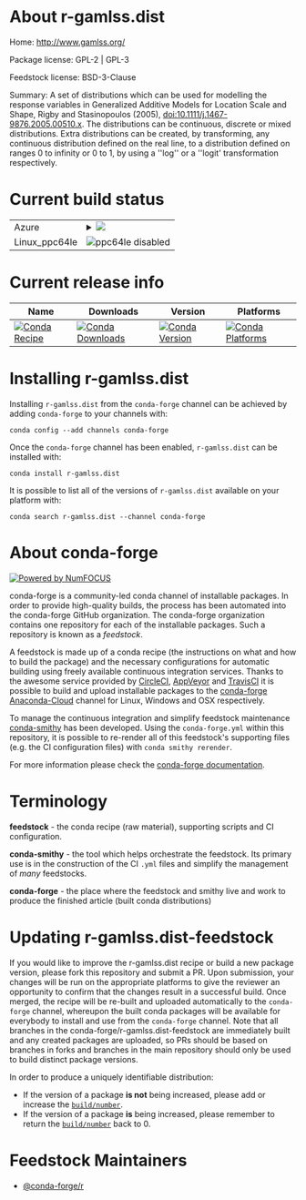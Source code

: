 About r-gamlss.dist
===================

Home: http://www.gamlss.org/

Package license: GPL-2 | GPL-3

Feedstock license: BSD-3-Clause

Summary: A set of distributions  which can be used  for modelling the response variables in Generalized Additive Models for Location Scale and Shape, Rigby and Stasinopoulos (2005), <doi:10.1111/j.1467-9876.2005.00510.x>. The distributions can be continuous, discrete or mixed  distributions.  Extra distributions can be created, by transforming, any continuous distribution defined on the real line,  to  a distribution defined on ranges 0 to infinity  or  0 to 1,  by using a ''log'' or a ''logit' transformation respectively. 



Current build status
====================


<table>
    
  <tr>
    <td>Azure</td>
    <td>
      <details>
        <summary>
          <a href="https://dev.azure.com/conda-forge/feedstock-builds/_build/latest?definitionId=1164&branchName=master">
            <img src="https://dev.azure.com/conda-forge/feedstock-builds/_apis/build/status/r-gamlss.dist-feedstock?branchName=master">
          </a>
        </summary>
        <table>
          <thead><tr><th>Variant</th><th>Status</th></tr></thead>
          <tbody><tr>
              <td>linux_r_base3.6target_platformlinux-64</td>
              <td>
                <a href="https://dev.azure.com/conda-forge/feedstock-builds/_build/latest?definitionId=1164&branchName=master">
                  <img src="https://dev.azure.com/conda-forge/feedstock-builds/_apis/build/status/r-gamlss.dist-feedstock?branchName=master&jobName=linux&configuration=linux_r_base3.6target_platformlinux-64" alt="variant">
                </a>
              </td>
            </tr><tr>
              <td>linux_r_base4.0target_platformlinux-64</td>
              <td>
                <a href="https://dev.azure.com/conda-forge/feedstock-builds/_build/latest?definitionId=1164&branchName=master">
                  <img src="https://dev.azure.com/conda-forge/feedstock-builds/_apis/build/status/r-gamlss.dist-feedstock?branchName=master&jobName=linux&configuration=linux_r_base4.0target_platformlinux-64" alt="variant">
                </a>
              </td>
            </tr><tr>
              <td>osx_r_base3.6target_platformosx-64</td>
              <td>
                <a href="https://dev.azure.com/conda-forge/feedstock-builds/_build/latest?definitionId=1164&branchName=master">
                  <img src="https://dev.azure.com/conda-forge/feedstock-builds/_apis/build/status/r-gamlss.dist-feedstock?branchName=master&jobName=osx&configuration=osx_r_base3.6target_platformosx-64" alt="variant">
                </a>
              </td>
            </tr><tr>
              <td>osx_r_base4.0target_platformosx-64</td>
              <td>
                <a href="https://dev.azure.com/conda-forge/feedstock-builds/_build/latest?definitionId=1164&branchName=master">
                  <img src="https://dev.azure.com/conda-forge/feedstock-builds/_apis/build/status/r-gamlss.dist-feedstock?branchName=master&jobName=osx&configuration=osx_r_base4.0target_platformosx-64" alt="variant">
                </a>
              </td>
            </tr><tr>
              <td>win_r_base3.6target_platformwin-64</td>
              <td>
                <a href="https://dev.azure.com/conda-forge/feedstock-builds/_build/latest?definitionId=1164&branchName=master">
                  <img src="https://dev.azure.com/conda-forge/feedstock-builds/_apis/build/status/r-gamlss.dist-feedstock?branchName=master&jobName=win&configuration=win_r_base3.6target_platformwin-64" alt="variant">
                </a>
              </td>
            </tr><tr>
              <td>win_r_base4.0target_platformwin-64</td>
              <td>
                <a href="https://dev.azure.com/conda-forge/feedstock-builds/_build/latest?definitionId=1164&branchName=master">
                  <img src="https://dev.azure.com/conda-forge/feedstock-builds/_apis/build/status/r-gamlss.dist-feedstock?branchName=master&jobName=win&configuration=win_r_base4.0target_platformwin-64" alt="variant">
                </a>
              </td>
            </tr>
          </tbody>
        </table>
      </details>
    </td>
  </tr>
  <tr>
    <td>Linux_ppc64le</td>
    <td>
      <img src="https://img.shields.io/badge/ppc64le-disabled-lightgrey.svg" alt="ppc64le disabled">
    </td>
  </tr>
</table>

Current release info
====================

| Name | Downloads | Version | Platforms |
| --- | --- | --- | --- |
| [![Conda Recipe](https://img.shields.io/badge/recipe-r--gamlss.dist-green.svg)](https://anaconda.org/conda-forge/r-gamlss.dist) | [![Conda Downloads](https://img.shields.io/conda/dn/conda-forge/r-gamlss.dist.svg)](https://anaconda.org/conda-forge/r-gamlss.dist) | [![Conda Version](https://img.shields.io/conda/vn/conda-forge/r-gamlss.dist.svg)](https://anaconda.org/conda-forge/r-gamlss.dist) | [![Conda Platforms](https://img.shields.io/conda/pn/conda-forge/r-gamlss.dist.svg)](https://anaconda.org/conda-forge/r-gamlss.dist) |

Installing r-gamlss.dist
========================

Installing `r-gamlss.dist` from the `conda-forge` channel can be achieved by adding `conda-forge` to your channels with:

```
conda config --add channels conda-forge
```

Once the `conda-forge` channel has been enabled, `r-gamlss.dist` can be installed with:

```
conda install r-gamlss.dist
```

It is possible to list all of the versions of `r-gamlss.dist` available on your platform with:

```
conda search r-gamlss.dist --channel conda-forge
```


About conda-forge
=================

[![Powered by NumFOCUS](https://img.shields.io/badge/powered%20by-NumFOCUS-orange.svg?style=flat&colorA=E1523D&colorB=007D8A)](http://numfocus.org)

conda-forge is a community-led conda channel of installable packages.
In order to provide high-quality builds, the process has been automated into the
conda-forge GitHub organization. The conda-forge organization contains one repository
for each of the installable packages. Such a repository is known as a *feedstock*.

A feedstock is made up of a conda recipe (the instructions on what and how to build
the package) and the necessary configurations for automatic building using freely
available continuous integration services. Thanks to the awesome service provided by
[CircleCI](https://circleci.com/), [AppVeyor](https://www.appveyor.com/)
and [TravisCI](https://travis-ci.com/) it is possible to build and upload installable
packages to the [conda-forge](https://anaconda.org/conda-forge)
[Anaconda-Cloud](https://anaconda.org/) channel for Linux, Windows and OSX respectively.

To manage the continuous integration and simplify feedstock maintenance
[conda-smithy](https://github.com/conda-forge/conda-smithy) has been developed.
Using the ``conda-forge.yml`` within this repository, it is possible to re-render all of
this feedstock's supporting files (e.g. the CI configuration files) with ``conda smithy rerender``.

For more information please check the [conda-forge documentation](https://conda-forge.org/docs/).

Terminology
===========

**feedstock** - the conda recipe (raw material), supporting scripts and CI configuration.

**conda-smithy** - the tool which helps orchestrate the feedstock.
                   Its primary use is in the construction of the CI ``.yml`` files
                   and simplify the management of *many* feedstocks.

**conda-forge** - the place where the feedstock and smithy live and work to
                  produce the finished article (built conda distributions)


Updating r-gamlss.dist-feedstock
================================

If you would like to improve the r-gamlss.dist recipe or build a new
package version, please fork this repository and submit a PR. Upon submission,
your changes will be run on the appropriate platforms to give the reviewer an
opportunity to confirm that the changes result in a successful build. Once
merged, the recipe will be re-built and uploaded automatically to the
`conda-forge` channel, whereupon the built conda packages will be available for
everybody to install and use from the `conda-forge` channel.
Note that all branches in the conda-forge/r-gamlss.dist-feedstock are
immediately built and any created packages are uploaded, so PRs should be based
on branches in forks and branches in the main repository should only be used to
build distinct package versions.

In order to produce a uniquely identifiable distribution:
 * If the version of a package **is not** being increased, please add or increase
   the [``build/number``](https://conda.io/docs/user-guide/tasks/build-packages/define-metadata.html#build-number-and-string).
 * If the version of a package **is** being increased, please remember to return
   the [``build/number``](https://conda.io/docs/user-guide/tasks/build-packages/define-metadata.html#build-number-and-string)
   back to 0.

Feedstock Maintainers
=====================

* [@conda-forge/r](https://github.com/conda-forge/r/)

